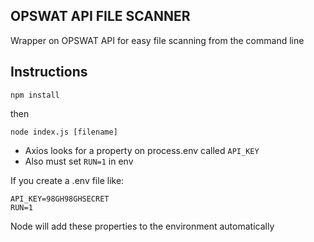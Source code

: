 ## OPSWAT API FILE SCANNER
Wrapper on OPSWAT API for easy file scanning from the command line
## Instructions
```
npm install
```
then
```
node index.js [filename]
```

- Axios looks for a property on process.env called `API_KEY`
- Also must set `RUN=1` in env

If you create a .env file like:
```
API_KEY=98GH98GHSECRET
RUN=1
```
Node will add these properties to the environment automatically
